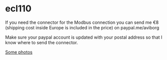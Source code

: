 # ecl110

If you need the connector for the Modbus connection you can send me €8 (shipping cost inside Europe is included in the price) on paypal.me/aviborg 


Make sure your paypal account is updated with your postal address so that I know where to send the connector.

[Some photos](https://photos.app.goo.gl/UHPFnWeBQ5qCrrUs7)
